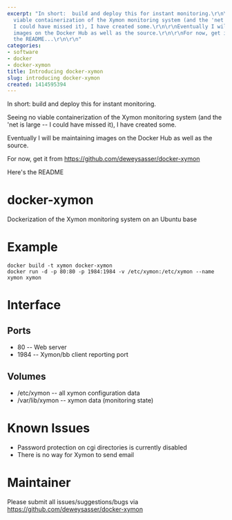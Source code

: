 ```yaml
---
excerpt: "In short:  build and deploy this for instant monitoring.\r\n\r\nSeeing no
  viable containerization of the Xymon monitoring system (and the 'net is large --
  I could have missed it), I have created some.\r\n\r\nEventually I will be maintaining
  images on the Docker Hub as well as the source.\r\n\r\nFor now, get it from https://github.com/deweysasser/docker-xymon\r\n\r\n\r\nHere's
  the README...\r\n\r\n"
categories:
- software
- docker
- docker-xymon
title: Introducing docker-xymon
slug: introducing docker-xymon 
created: 1414595394
---
```

In short:  build and deploy this for instant monitoring.

Seeing no viable containerization of the Xymon monitoring system (and the 'net is large -- I could have missed it), I have created some.

Eventually I will be maintaining images on the Docker Hub as well as the source.

For now, get it from https://github.com/deweysasser/docker-xymon


Here's the README


docker-xymon
============

Dockerization of the Xymon monitoring system on an Ubuntu base

Example
=======

    docker build -t xymon docker-xymon
    docker run -d -p 80:80 -p 1984:1984 -v /etc/xymon:/etc/xymon --name xymon xymon

Interface
=========

Ports
-----

* 80 -- Web server
* 1984 -- Xymon/bb client reporting port

Volumes
-------

* /etc/xymon -- all xymon configuration data
* /var/lib/xymon -- xymon data (monitoring state)


Known Issues
============

* Password protection on cgi directories is currently disabled
* There is no way for Xymon to send email

Maintainer
==========

Please submit all issues/suggestions/bugs via
https://github.com/deweysasser/docker-xymon
